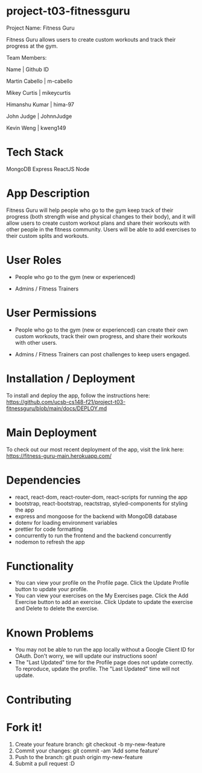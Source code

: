 # project-t03-fitnessguru

Project Name: Fitness Guru

Fitness Guru allows users to create custom workouts and track their progress at the gym.

Team Members:

Name | Github ID

Martin Cabello | m-cabello

Mikey Curtis | mikeycurtis

Himanshu Kumar | hima-97

John Judge | JohnnJudge

Kevin Weng | kweng149

# Tech Stack

MongoDB
Express
ReactJS
Node

# App Description

Fitness Guru will help people who go to the gym keep track of their progress (both strength wise and physical changes to their body), and it will allow users to create custom workout plans and share their workouts with other people in the fitness community. Users will be able to add exercises to their custom splits and workouts.

# User Roles

-   People who go to the gym (new or experienced)

-   Admins / Fitness Trainers

# User Permissions

-   People who go to the gym (new or experienced) can create their own custom workouts, track their own progress, and share their workouts with other users.

-   Admins / Fitness Trainers can post challenges to keep users engaged.

# Installation / Deployment

To install and deploy the app, follow the instructions here: https://github.com/ucsb-cs148-f21/project-t03-fitnessguru/blob/main/docs/DEPLOY.md

# Main Deployment

To check out our most recent deployment of the app, visit the link here: https://fitness-guru-main.herokuapp.com/


# Dependencies

-   react, react-dom, react-router-dom, react-scripts for running the app
-   bootstrap, react-bootstrap, reactstrap, styled-components for styling the app
-   express and mongoose for the backend with MongoDB database
-   dotenv for loading environment variables
-   prettier for code formatting
-   concurrently to run the frontend and the backend concurrently
-   nodemon to refresh the app


# Functionality

-   You can view your profile on the Profile page. Click the Update Profile button to update your profile.
-   You can view your exercises on the My Exercises page. Click the Add Exercise button to add an exercise. Click Update to update the exercise and Delete to delete the exercise.

# Known Problems

-   You may not be able to run the app locally without a Google Client ID for OAuth. Don't worry, we will update our instructions soon!
-   The "Last Updated" time for the Profile page does not update correctly. To reproduce, update the profile. The "Last Updated" time will not update.

# Contributing

# Fork it!

1. Create your feature branch: git checkout -b my-new-feature
2. Commit your changes: git commit -am 'Add some feature'
3. Push to the branch: git push origin my-new-feature
4. Submit a pull request :D
